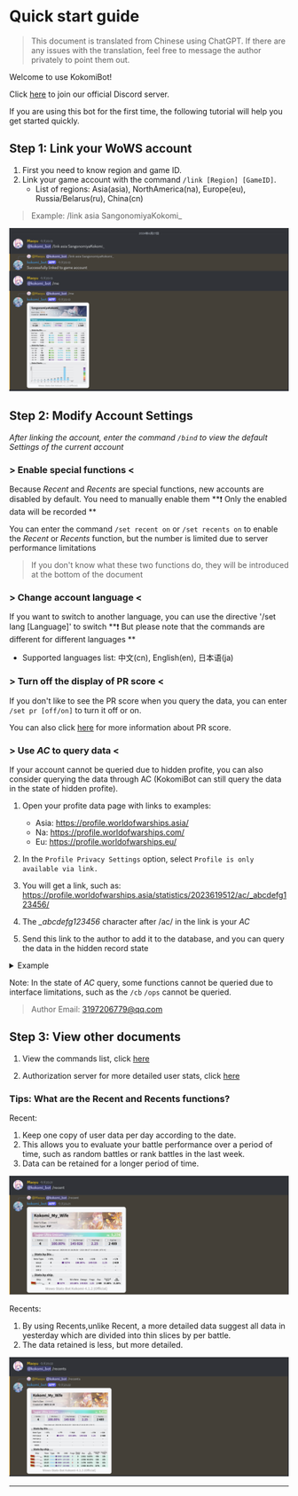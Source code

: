 # Quick start guide

> This document is translated from Chinese using ChatGPT. If there are any issues with the translation, feel free to message the author privately to point them out.

Welcome to use KokomiBot! 

Click [here](https://discord.gg/n5swUvFRfr) to join our official Discord server.

If you are using this bot for the first time, the following tutorial will help you get started quickly.

## Step 1: Link your WoWS account

1. First you need to know region and game ID.
2. Link your game account with the command `/link [Region] [GameID]`.
    - List of regions: Asia(asia), NorthAmerica(na), Europe(eu), Russia/Belarus(ru), China(cn)

> Example: /link asia SangonomiyaKokomi_

![](https://github.com/SangonomiyaKoko/Kokomibot_docs/blob/main/docs/en/link_account.png)


## Step 2: Modify Account Settings

*After linking the account, enter the command `/bind` to view the default Settings of the current account*

### > Enable special functions <

Because *Recent* and *Recents* are special functions, new accounts are disabled by default. You need to manually enable them **❗ Only the enabled data will be recorded **

You can enter the command `/set recent on` or `/set recents on` to enable the *Recent* or *Recents* function, but the number is limited due to server performance limitations

> If you don't know what these two functions do, they will be introduced at the bottom of the document

### > Change account language <

If you want to switch to another language, you can use the directive '/set lang [Language]' to switch **❗ But please note that the commands are different for different languages **
- Supported languages list: 中文(cn), English(en), 日本语(ja)

### > Turn off the display of PR score <

If you don't like to see the PR score when you query the data, you can enter `/set pr [off/on]` to turn it off or on. 

You can also click [here](https://asia.wows-numbers.com/personal/rating) for more information about PR score.

### > Use *AC* to query data <

If your account cannot be queried due to hidden profite, you can also consider querying the data through AC (KokomiBot can still query the data in the state of hidden profite).

1. Open your profite data page with links to examples:
    - Asia: https://profile.worldofwarships.asia/
    - Na: https://profile.worldofwarships.com/
    - Eu: https://profile.worldofwarships.eu/

2. In the `Profile Privacy Settings` option, select `Profile is only available via link.`

3. You will get a link, such as: 
https://profile.worldofwarships.asia/statistics/2023619512/ac/_abcdefg123456/

4. The *_abcdefg123456* character after /ac/ in the link is your *AC*

5. Send this link to the author to add it to the database, and you can query the data in the hidden record state

<details>
<summary>Example</summary>

![](https://github.com/SangonomiyaKoko/Kokomibot_docs/blob/main/docs/en/ac_1.png)

![](https://github.com/SangonomiyaKoko/Kokomibot_docs/blob/main/docs/en/ac_2.png)

</details>

Note: In the state of *AC* query, some functions cannot be queried due to interface limitations, such as the `/cb` `/ops` cannot be queried.

> Author Email: 3197206779@qq.com

## Step 3: View other documents

1. View the commands list, click [here](https://github.com/SangonomiyaKoko/Kokomibot_docs/blob/main/docs/en/commands_list.md)

2. Authorization server for more detailed user stats, click [here](https://github.com/SangonomiyaKoko/Kokomibot_docs/blob/main/docs/en/token.md)


### Tips: What are the Recent and Recents functions?
Recent: 
1. Keep one copy of user data per day according to the date. 
2. This allows you to evaluate your battle performance over a period of time, such as random battles or rank battles in the last week. 
3. Data can be retained for a longer period of time.

![](https://github.com/SangonomiyaKoko/Kokomibot_docs/blob/main/docs/en/recent.png)

Recents: 
1. By using Recents,unlike Recent, a more detailed data suggest all data in yesterday which are divided into thin slices by per battle.
2. The data retained is less, but more detailed.

![](https://github.com/SangonomiyaKoko/Kokomibot_docs/blob/main/docs/en/recents.png)

---
